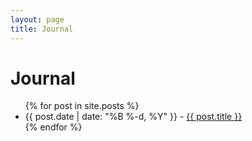 ```yaml
---
layout: page
title: Journal
---
```

# Journal

<ul>
{% for post in site.posts %}
  <li><span class="entry-date">{{ post.date | date: "%B %-d, %Y" }}</span> - <a href="{{ post.url }}">{{ post.title }}</a></li>
{% endfor %}
</ul>

